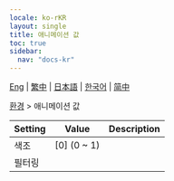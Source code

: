 ```yaml
---
locale: ko-rKR
layout: single
title: 애니메이션 값
toc: true
sidebar:
  nav: "docs-kr"
---
```

[Eng](/dancexr/menu/2025.4/scene/auto_updates) | [繁中](/tw/dancexr/menu/2025.4/scene/auto_updates) | [日本語](/jp/dancexr/menu/2025.4/scene/auto_updates) | [한국어](/kr/dancexr/menu/2025.4/scene/auto_updates) | [简中](/zh/dancexr/menu/2025.4/scene/auto_updates)

[환경](../menu#환경) > 애니메이션 값



| Setting | Value | Description |
| :--- | --- | :--- |
| 색조 | [0] (0 ~ 1) | 
| 필터링 || 

